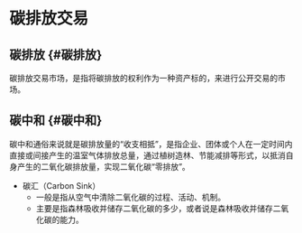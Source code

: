 # 碳排放交易


## 碳排放 {#碳排放}

碳排放交易市场，是指将碳排放的权利作为一种资产标的，来进行公开交易的市场。


## 碳中和 {#碳中和}

碳中和通俗来说就是碳排放量的“收支相抵”，是指企业、团体或个人在一定时间内直接或间接产生的温室气体排放总量，通过植树造林、节能减排等形式，以抵消自身产生的二氧化碳排放量，实现二氧化碳“零排放”。

-   碳汇（Carbon Sink）
    -   一般是指从空气中清除二氧化碳的过程、活动、机制。
    -   主要是指森林吸收并储存二氧化碳的多少，或者说是森林吸收并储存二氧化碳的能力。
